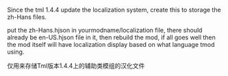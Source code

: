 Since the tml 1.4.4 update the localization system, create this to storage the zh-Hans files.

put the zh-Hans.hjson in yourmodname/localization file, there should already be en-US.hjson file in it,
then rebuild the mod, if all goes well then the mod itself will have localization display based on what language tmod using.

仅用来存储Tml版本1.4.4上的辅助类模组的汉化文件
